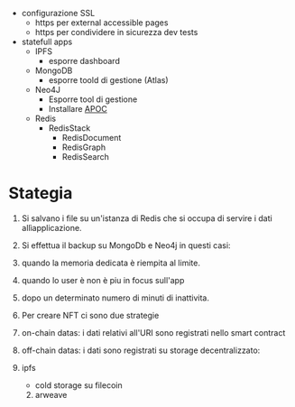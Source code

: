 - configurazione SSL
  - https per external accessible pages
  - https per condividere in sicurezza dev tests
- statefull apps
  - IPFS
    - esporre dashboard
  - MongoDB
    - esporre toold di gestione (Atlas)
  - Neo4J
    - Esporre tool di gestione
    - Installare
      [APOC](https://neo4j.com/developer/neo4j-apoc/)
  - Redis
    - RedisStack
      - RedisDocument
      - RedisGraph
      - RedisSearch

# Stategia

1. Si salvano i file su un'istanza di Redis che si occupa di
   servire i dati allìapplicazione.
2. Si effettua il backup su MongoDb e Neo4j in questi casi:
3. quando la memoria dedicata è riempita al limite.
4. quando lo user è non è piu in focus sull'app
5. dopo un determinato numero di minuti di inattivita.
6. Per creare NFT ci sono due strategie
7. on-chain datas: i dati relativi all'URI sono registrati
   nello smart contract
8. off-chain datas: i dati sono registrati su storage
   decentralizzato:
9. ipfs


      - cold storage su filecoin
    2. arweave
